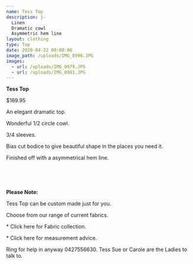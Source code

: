 ```yaml
---
name: Tess Top
description: |-
  Linen
  Dramatic cowl
  Asymmetric hem line
layout: clothing
type: Top
date: 2020-04-22 00:00:00
image_path: /uploads/IMG_0996.JPG
images:
  - url: /uploads/IMG_0979.JPG
  - url: /uploads/IMG_0981.JPG
---
```


**Tess Top**

$169.95

An elegant dramatic top.

Wonderful 1/2 circle cowl.

3/4 sleeves.

Bias cut bodice to give beautiful shape in the places you need it.

Finished off with a asymmetrical hem line.

&nbsp;

&nbsp;

**Please Note:**

Tess Top can be custom made just for you.

Choose from our range of current fabrics.

\* Click here for Fabric collection.

\* Click here for measurement advice.

Ring for help in anyway 0427556630. Tess Sue or Carole are the Ladies to talk to.
